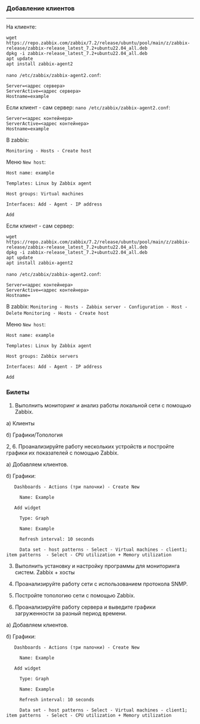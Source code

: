 ### Добавление клиентов
---
На клиенте:
```
wget https://repo.zabbix.com/zabbix/7.2/release/ubuntu/pool/main/z/zabbix-release/zabbix-release_latest_7.2+ubuntu22.04_all.deb
dpkg -i zabbix-release_latest_7.2+ubuntu22.04_all.deb
apt update 
apt install zabbix-agent2
```
`nano /etc/zabbix/zabbix-agent2.conf`:
```
Server=<адрес сервера>
ServerActive=<адрес сервера>
Hostname=example
```
Если клиент - сам сервер:
`nano /etc/zabbix/zabbix-agent2.conf`:
```
Server=<адрес контейнера>
ServerActive=<адрес контейнера>
Hostname=example
```

В zabbix:

  `Monitoring - Hosts - Create host`

Меню `New host`: 
    
    Host name: example
  
    Templates: Linux by Zabbix agent
  
    Host groups: Virtual machines
  
    Interfaces: Add - Agent - IP address
  
    Add

Если клиент - сам сервер:
```
wget https://repo.zabbix.com/zabbix/7.2/release/ubuntu/pool/main/z/zabbix-release/zabbix-release_latest_7.2+ubuntu22.04_all.deb
dpkg -i zabbix-release_latest_7.2+ubuntu22.04_all.deb
apt update 
apt install zabbix-agent2
```
`nano /etc/zabbix/zabbix-agent2.conf`:
```
Server=<адрес контейнера>
ServerActive=<адрес контейнера>
Hostname=
```
В zabbix:
  `Monitoring - Hosts - Zabbix server - Configuration - Host - Delete`
  `Monitoring - Hosts - Create host`

Меню `New host`: 
    
    Host name: example
  
    Templates: Linux by Zabbix agent
  
    Host groups: Zabbix servers
  
    Interfaces: Add - Agent - IP address
  
    Add

### Билеты
1. Выполнить мониторинг и анализ работы локальной сети с помощью Zabbix.

  а) Клиенты
   
  б) Графики/Топология

2, 6. Проанализируйте работу нескольких устройств и постройте графики их показателей с помощью Zabbix. 

  а) Добавляем клиентов.
  
  б) Графики:

       Dashboards - Actions (три палочки) - Create New
     
         Name: Example
     
       Add widget
     
         Type: Graph
     
         Name: Example
     
         Refresh interval: 10 seconds
     
         Data set - host patterns - Select - Virtual machines - client1; item patterns  - Select - CPU utilization + Memory utilization
         
3. Выполнить установку и настройку программы для мониторинга систем.
   Zabbix + хосты

5. Проанализируйте работу сети с использованием протокола SNMP.


7. Постройте топологию сети с помощью Zabbix.
  

9. Проанализируйте работу сервера и выведите графики загруженности за разный период времени.

  а) Добавляем клиентов.
  
  б) Графики:

       Dashboards - Actions (три палочки) - Create New
     
         Name: Example
     
       Add widget
     
         Type: Graph
     
         Name: Example
     
         Refresh interval: 10 seconds
     
         Data set - host patterns - Select - Virtual machines - client1; item patterns  - Select - CPU utilization + Memory utilization

